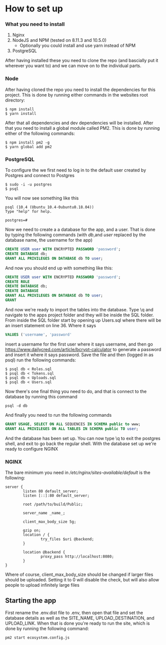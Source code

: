 # How to set up
### What you need to install

1. Nginx
1. NodeJS and NPM (tested on 8.11.3 and 10.5.0)
    * Optionally you could install and use yarn instead of NPM
1. PostgreSQL

After having installed these you need to clone the repo (and bascially put it wherever you want to) and we can move on to the individual parts.

### Node

After having cloned the repo you need to install the dependencies for this project. This is done by running either commands in the websites root directory:

```shell
$ npm install
$ yarn install
```

After that all dependencies and dev dependencies will be installed. After that you need to install a global module called PM2. This is done by running either of the following commands:

```shell
$ npm install pm2 -g
$ yarn global add pm2
```

### PostgreSQL

To configure the we first need to log in to the default user created by Postgres and connect to Postgres

```shell
$ sudo -i -u postgres
$ psql
```

You will now see something like this

```
psql (10.4 (Ubuntu 10.4-0ubuntu0.18.04))
Type "help" for help.

postgres=#
```

Now we need to create a a database for the app, and a user. That is done by typing the following commands (with *db*,and *user* replaced by the database name, the username for the app)

```sql
CREATE USER user WITH ENCRYPTED PASSWORD 'password';
CREATE DATABASE db;
GRANT ALL PRIVILEGES ON DATABASE db TO user;
```

And now you should end up with something like this:

```sql
CREATE USER user WITH ENCRYPTED PASSWORD 'password';
CREATE ROLE
CREATE DATABASE db;
CREATE DATABASE
GRANT ALL PRIVILEGES ON DATABASE db TO user;
GRANT
```

And now we're ready to import the tables into the database. Type \q and navigate to the apps project folder and they will be inside the SQL folder. From inside the SQL folder start by opening up Users.sql where there will be an insert statement on line 36. Where it says 
```sql 
VALUES ('username', 'password'
``` 
insert a username for the first user where it says username, and then go  https://www.dailycred.com/article/bcrypt-calculator to generate a password and insert it where it says password. Save the file and then (logged in as psql) run the following commands:

```shell
$ psql db < Roles.sql
$ psql db < Tokens.sql  
$ psql db < Uploads.sql 
$ psql db < Users.sql
```

Now there's one final thing you need to do, and that is connect to the database by running this command

```shell
psql -d db
```

And finally you need to run the following commands

```sql
GRANT USAGE, SELECT ON ALL SEQUENCES IN SCHEMA public to www;
GRANT ALL PRIVILEGES ON ALL TABLES IN SCHEMA public TO user;
```

And the database has been set up. You can now type \q to exit the postgres shell, and exit to go back the regular shell. With the database set up we're ready to configure NGINX

### NGINX
The bare minimum you need in _/etc/nginx/sites-available/default_ is the following:

```
server {
        listen 80 default_server;
        listen [::]:80 default_server;

        root /path/to/build/Public;

        server_name _name_;

        client_max_body_size 5g;

        gzip on;
        location / {
                try_files $uri @backend;
        }

        location @backend {
                proxy_pass http://localhost:8080;
        }
}
```

Where of course, client_max_body_size should be changed if larger files should be uploaded. Setting it to 0 will disable the check, but will also allow people to upload infinitely large files

## Starting the app
First rename the .env.dist file to .env, then open that file and set the database details as well as the SITE_NAME, UPLOAD_DESTINATION, and UPLOAD_LINK. When that is done you're ready to run the site, which is done by running the following command:

```bash
pm2 start ecosystem.config.js
```